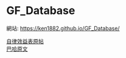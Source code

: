 # GF_Database

網站: https://ken1882.github.io/GF_Database/

[自律效益表原帖](https://ref.gamer.com.tw/redir.php?url=http%3A%2F%2Fnga.178.com%2Fread.php%3Ftid%3D16173232%26fav%3D803b7754)<br>
[巴哈原文](https://forum.gamer.com.tw/C.php?bsn=31406&snA=12949)
